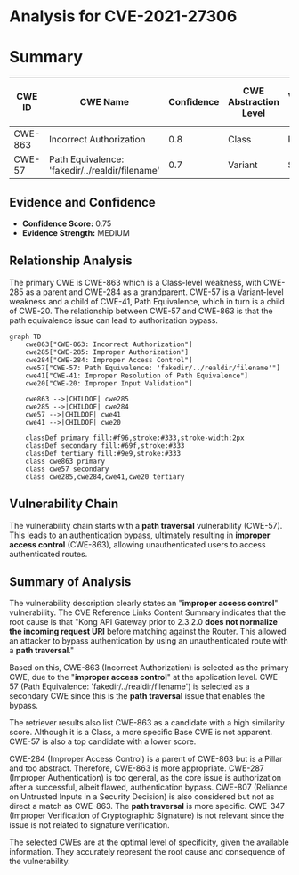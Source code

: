 # Analysis for CVE-2021-27306

# Summary
| CWE ID | CWE Name | Confidence | CWE Abstraction Level | CWE Vulnerability Mapping Label | CWE-Vulnerability Mapping Notes |
|---|---|---|---|---|---|
| CWE-863 | Incorrect Authorization | 0.8 | Class | Primary | Allowed-with-Review |
| CWE-57 | Path Equivalence: 'fakedir/../realdir/filename' | 0.7 | Variant | Secondary | Allowed |

## Evidence and Confidence

*   **Confidence Score:** 0.75
*   **Evidence Strength:** MEDIUM

## Relationship Analysis
The primary CWE is CWE-863 which is a Class-level weakness, with CWE-285 as a parent and CWE-284 as a grandparent.
CWE-57 is a Variant-level weakness and a child of CWE-41, Path Equivalence, which in turn is a child of CWE-20.
The relationship between CWE-57 and CWE-863 is that the path equivalence issue can lead to authorization bypass.

```mermaid
graph TD
    cwe863["CWE-863: Incorrect Authorization"]
    cwe285["CWE-285: Improper Authorization"]
    cwe284["CWE-284: Improper Access Control"]
    cwe57["CWE-57: Path Equivalence: 'fakedir/../realdir/filename'"]
    cwe41["CWE-41: Improper Resolution of Path Equivalence"]
    cwe20["CWE-20: Improper Input Validation"]
    
    cwe863 -->|CHILDOF| cwe285
    cwe285 -->|CHILDOF| cwe284
    cwe57 -->|CHILDOF| cwe41
    cwe41 -->|CHILDOF| cwe20
    
    classDef primary fill:#f96,stroke:#333,stroke-width:2px
    classDef secondary fill:#69f,stroke:#333
    classDef tertiary fill:#9e9,stroke:#333
    class cwe863 primary
    class cwe57 secondary
    class cwe285,cwe284,cwe41,cwe20 tertiary
```

## Vulnerability Chain
The vulnerability chain starts with a **path traversal** vulnerability (CWE-57). This leads to an authentication bypass, ultimately resulting in **improper access control** (CWE-863), allowing unauthenticated users to access authenticated routes.

## Summary of Analysis
The vulnerability description clearly states an "**improper access control**" vulnerability. The CVE Reference Links Content Summary indicates that the root cause is that "Kong API Gateway prior to 2.3.2.0 **does not normalize the incoming request URI** before matching against the Router. This allowed an attacker to bypass authentication by using an unauthenticated route with a **path traversal**."

Based on this, CWE-863 (Incorrect Authorization) is selected as the primary CWE, due to the "**improper access control**" at the application level.
CWE-57 (Path Equivalence: 'fakedir/../realdir/filename') is selected as a secondary CWE since this is the **path traversal** issue that enables the bypass.

The retriever results also list CWE-863 as a candidate with a high similarity score. Although it is a Class, a more specific Base CWE is not apparent.
CWE-57 is also a top candidate with a lower score.

CWE-284 (Improper Access Control) is a parent of CWE-863 but is a Pillar and too abstract. Therefore, CWE-863 is more appropriate.
CWE-287 (Improper Authentication) is too general, as the core issue is authorization after a successful, albeit flawed, authentication bypass.
CWE-807 (Reliance on Untrusted Inputs in a Security Decision) is also considered but not as direct a match as CWE-863. The **path traversal** is more specific.
CWE-347 (Improper Verification of Cryptographic Signature) is not relevant since the issue is not related to signature verification.

The selected CWEs are at the optimal level of specificity, given the available information. They accurately represent the root cause and consequence of the vulnerability.